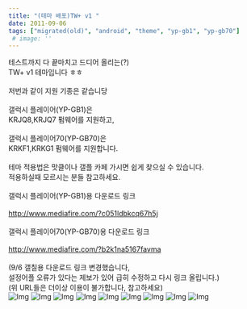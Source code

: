 ```yaml
---
title: "(테마 배포)TW+ v1 "
date: 2011-09-06
tags: ["migrated(old)", "android", "theme", "yp-gb1", "yp-gb70"]
 # image: ''
---
```

테스트까지 다 끝마치고 드디어 올리는(?)<br>
TW+ v1 테마입니다 ㅎㅎ<br>
<br>
저번과 같이 지원 기종은 같습니당<br>
<br>
갤럭시 플레이어(YP-GB1)은<br>
KRJQ8,KRJQ7 펌웨어를 지원하고,<br>
<br>
갤럭시 플레이어70(YP-GB70)은<br>
KRKF1,KRKG1 펌웨어를 지원합니다.<br>
<br>
테마 적용법은 맛클이나 갤플 카페 가시면 쉽게 찾으실 수 있습니다.<br>
적용하실때 모르시는 분들 참고하세요.<br>
<br>
갤럭시 플레이어(YP-GB1)용 다운로드 링크<br>
<br>
http://www.mediafire.com/?c051ldbkcq67h5j<br>
<br>
갤럭시 플레이어70(YP-GB70)용 다운로드 링크<br>
<br>
http://www.mediafire.com/?b2k1na5167favma<br>
<br>
(9/6 갤칠용 다운로드 링크 변경했습니다,<br>
설정어플 오류가 있다는 제보가 있어 급히 수정하고 다시 링크 올립니다.)<br>
(위 URL들은 더이상 이용이 불가합니다, 참고하세요)<br>
![Img](https://sukso96100.github.io/blogimgs/SC20110905-235139.png)
![Img](https://sukso96100.github.io/blogimgs/SC20110905-235150.png)
![Img](https://sukso96100.github.io/blogimgs/SC20110905-235317.png)
![Img](https://sukso96100.github.io/blogimgs/SC20110905-235346.png)
![Img](https://sukso96100.github.io/blogimgs/SC20110905-235430.png)
![Img](https://sukso96100.github.io/blogimgs/SC20110905-235445.png)
![Img](https://sukso96100.github.io/blogimgs/SC20110906-000049.png)
![Img](https://sukso96100.github.io/blogimgs/SC20110906-000228.png)
![Img](https://sukso96100.github.io/blogimgs/SC20110906-000342.png)
